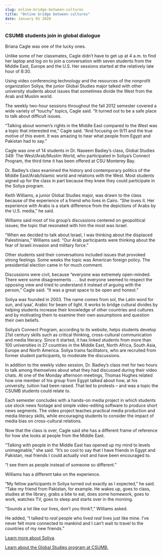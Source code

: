 ```yaml
---
slug: online-bridge-between-cultures
title: "Online bridge between cultures"
date: January 01 2020
---
```


<h3>CSUMB students join in global dialogue</h3><p>Briana Cagle was one of the lucky ones.
</p><p>Unlike some of her classmates, Cagle didn’t have to get up at 4 a.m. to find her laptop and log on to join a conversation with seven students from the Middle East, Europe and the U.S. Her sessions started at the relatively late hour of 8:30.
</p><p>Using video conferencing technology and the resources of the nonprofit organization Soliya, the junior Global Studies major talked with other university students about issues that sometimes divide the West from the Arab and Muslim world.
</p><p>The weekly two-hour sessions throughout the fall 2012 semester covered a wide variety of “touchy” topics, Cagle said. “It turned out to be a safe place to talk about difficult issues.
</p><p>“Talking about women’s rights in the Middle East compared to the West was a topic that interested me,” Cagle said. “And focusing on 9/11 and the true motive of this event. It was amazing to hear what people from Egypt and Pakistan had to say.”
</p><p>Cagle was one of 14 students in Dr. Naseem Badiey’s class, Global Studies 349: The West/Arab/Muslim World, who participated in Soliya’s Connect Program, the third time it has been offered at CSU Monterey Bay.
</p><p>Dr. Badiey’s class examined the history and contemporary politics of the Middle East/Arab/Islamic world and relations with the West. Most students signed up for the class in part because they knew they could participate in the Soliya program.
</p><p>Keith Williams, a junior Global Studies major, was drawn to the class because of the experience of a friend who lives in Cairo. “She loves it. Her experience with Arabs is a stark difference from the depictions of Arabs by the U.S. media,” he said.
</p><p>Williams said most of his group’s discussions centered on geopolitical issues; the topic that resonated with him the most was Israel.
</p><p>“When we decided to talk about Israel, I was thinking about the displaced Palestinians,” Williams said. “Our Arab participants were thinking about the fear of Israeli invasion and military force.”
</p><p>Other students said their conversations included issues that provoked strong feelings. Some weeks the topic was American foreign policy. The presidential election came in for much comment.
</p><p>Discussions were civil, because “everyone was extremely open-minded. There were some disagreements . . . but everyone seemed to respect the opposing view and tried to understand it instead of arguing with the person,” Cagle said. “It was a great space to be open and honest.”
</p><p>Soliya was founded in 2003. The name comes from sol, the Latin word for sun, and iyaa’, Arabic for beam of light. It works to bridge cultural divides by helping students increase their knowledge of other countries and cultures and by motivating them to examine their own assumptions and question their own beliefs.
</p><p>Soliya’s Connect Program, according to its website, helps students develop 21st century skills such as critical thinking, cross-cultural communication and media literacy. Since it started, it has linked students from more than 100 universities in 27 countries in the Middle East, North Africa, South Asia, Europe and North America. Soliya trains facilitators, who are recruited from former student participants, to moderate the discussions.
</p><p>In addition to the weekly video session, Dr. Badiey’s class met for two hours to talk among themselves about what they had discussed during their video chats. At one of the Monday afternoon meetings, Thomas Hughes related how one member of his group from Egypt talked about how, at his university, tuition had been raised. That led to protests – and was a topic the CSUMB students could relate to.
</p><p>Each semester concludes with a hands-on media project in which students use stock news footage and simple video-editing software to produce short news segments. The video project teaches practical media production and media literacy skills, while encouraging students to consider the impact of media bias on cross-cultural relations.
</p><p>Now that the class is over, Cagle said she has a different frame of reference for how she looks at people from the Middle East.
</p><p>“Talking with people in the Middle East has opened up my mind to levels unimaginable,” she said. “It’s so cool to say that I have friends in Egypt and Pakistan, real friends I could actually visit and have been encouraged to.
</p><p>“I see them as people instead of someone so different.”
</p><p>Williams has a different take on the experience.
</p><p>“My fellow participants in Soliya turned out exactly as I expected,” he said. “Take my friend from Pakistan, for example. He wakes up, goes to class, studies at the library, grabs a bite to eat, does some homework, goes to work, watches TV, goes to sleep and starts over in the morning.
</p><p>“Sounds a lot like our lives, don’t you think?,” Williams asked.
</p><p>He added, “I talked to <em>real</em> people who lived <em>real</em> lives just like mine. I’ve never felt more connected to mankind and I can’t wait to travel to the countries of my new friends.”
</p><p><a href="http://www.soliya.net">Learn more about Soliya</a>.
</p><p><a href="http://sbgs.csumb.edu/programs/global-studies-major">Learn about the Global Studies program at CSUMB.</a>
</p>
